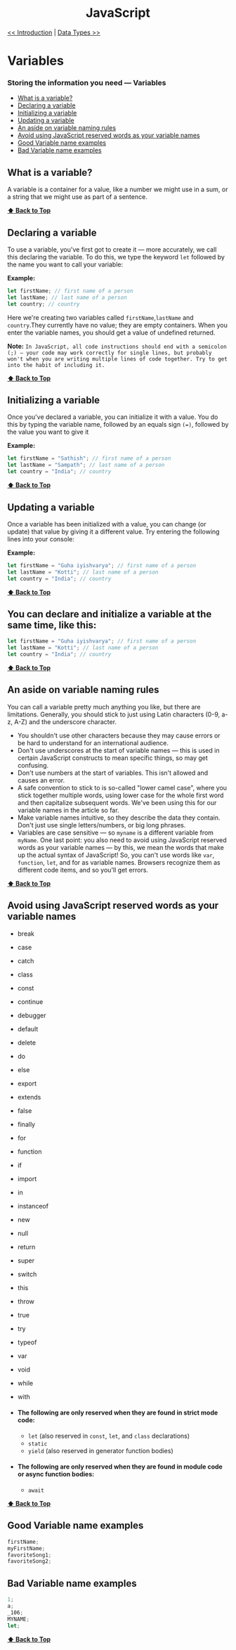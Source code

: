 <div align="center">
  <h1>JavaScript</h1>
</div>

[<< Introduction](../README.md) | [Data Types >>](../dataTypes/dataTypes.md)

# Variables

### Storing the information you need — Variables

- [What is a variable?](#What-is-a-variable?)
- [Declaring a variable](#Declaring-a-variable)
- [Initializing a variable](#Initializing-a-variable)
- [Updating a variable](#Updating-a-variable)
- [An aside on variable naming rules](#An-aside-on-variable-naming-rules)
- [Avoid using JavaScript reserved words as your variable names](#Avoid-using-JavaScript-reserved-words-as-your-variable-names)
- [Good Variable name examples](#Good-Variable-name-examples)
- [Bad Variable name examples](#Bad-Variable-name-examples)

## What is a variable?

A variable is a container for a value, like a number we might use in a sum, or a string that we might use as part of a sentence.

**[⬆ Back to Top](#Variables)**

## Declaring a variable

To use a variable, you've first got to create it — more accurately, we call this declaring the variable. To do this, we type the keyword `let` followed by the name you want to call your variable:

**Example:**

```js
let firstName; // first name of a person
let lastName; // last name of a person
let country; // country
```

Here we're creating two variables called `firstName`,`lastName` and `country`.They currently have no value; they are empty containers. When you enter the variable names, you should get a value of undefined returned.

**Note:**
`In JavaScript, all code instructions should end with a semicolon (;) — your code may work correctly for single lines, but probably won't when you are writing multiple lines of code together. Try to get into the habit of including it.`

**[⬆ Back to Top](#Variables)**

## Initializing a variable

Once you've declared a variable, you can initialize it with a value. You do this by typing the variable name, followed by an equals sign `(=)`, followed by the value you want to give it

**Example:**

```js
let firstName = "Sathish"; // first name of a person
let lastName = "Sampath"; // last name of a person
let country = "India"; // country
```

**[⬆ Back to Top](#Variables)**

## Updating a variable

Once a variable has been initialized with a value, you can change (or update) that value by giving it a different value. Try entering the following lines into your console:

**Example:**

```js
let firstName = "Guha iyishvarya"; // first name of a person
let lastName = "Kotti"; // last name of a person
let country = "India"; // country
```

**[⬆ Back to Top](#Variables)**

## You can declare and initialize a variable at the same time, like this:

```js
let firstName = "Guha iyishvarya"; // first name of a person
let lastName = "Kotti"; // last name of a person
let country = "India"; // country
```

**[⬆ Back to Top](#Variables)**

## An aside on variable naming rules

You can call a variable pretty much anything you like, but there are limitations. Generally, you should stick to just using Latin characters (0-9, a-z, A-Z) and the underscore character.

- You shouldn't use other characters because they may cause errors or be hard to understand for an international audience.
- Don't use underscores at the start of variable names — this is used in certain JavaScript constructs to mean specific things, so may get confusing.
- Don't use numbers at the start of variables. This isn't allowed and causes an error.
- A safe convention to stick to is so-called "lower camel case", where you stick together multiple words, using lower case for the whole first word and then capitalize subsequent words. We've been using this for our variable names in the article so far.
- Make variable names intuitive, so they describe the data they contain. Don't just use single letters/numbers, or big long phrases.
- Variables are case sensitive — so `myname` is a different variable from `myName`.
  One last point: you also need to avoid using JavaScript reserved words as your variable names — by this, we mean the words that make up the actual syntax of JavaScript! So, you can't use words like `var`, `function`, `let`, and for as variable names. Browsers recognize them as different code items, and so you'll get errors.

**[⬆ Back to Top](#Variables)**

## Avoid using JavaScript reserved words as your variable names

- break
- case
- catch
- class
- const
- continue
- debugger
- default
- delete
- do
- else
- export
- extends
- false
- finally
- for
- function
- if
- import
- in
- instanceof
- new
- null
- return
- super
- switch
- this
- throw
- true
- try
- typeof
- var
- void
- while
- with
- #### The following are only reserved when they are found in strict mode code:
  - `let` (also reserved in `const`, `let`, and `class` declarations)
  - `static`
  - `yield` (also reserved in generator function bodies)
- #### The following are only reserved when they are found in module code or async function bodies:

  - `await`

**[⬆ Back to Top](#Variables)**

## Good Variable name examples

```js
firstName;
myFirstName;
favoriteSong1;
favoriteSong2;
```

## Bad Variable name examples

```js
1;
a;
_106;
MYNAME;
let;
```

**[⬆ Back to Top](#Variables)**
